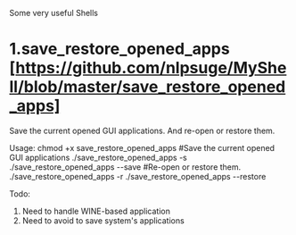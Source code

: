 Some very useful Shells

# 1.save_restore_opened_apps [https://github.com/nlpsuge/MyShell/blob/master/save_restore_opened_apps]

Save the current opened GUI applications. And re-open or restore them.

Usage: 
chmod +x save_restore_opened_apps
#Save the current opened GUI applications
./save_restore_opened_apps -s
./save_restore_opened_apps --save
#Re-open or restore them.
./save_restore_opened_apps -r
./save_restore_opened_apps --restore

Todo:
1. Need to handle WINE-based application
2. Need to avoid to save system's applications
